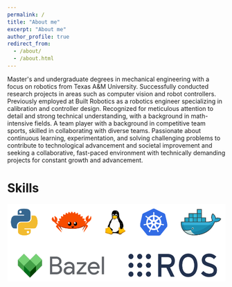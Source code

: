 ```yaml
---
permalink: /
title: "About me"
excerpt: "About me"
author_profile: true
redirect_from:
  - /about/
  - /about.html
---
```


Master's and undergraduate degrees in mechanical engineering with a focus on robotics from Texas A&M University. Successfully conducted research projects in areas such as computer vision and robot controllers. Previously employed at Built Robotics as a robotics engineer specializing in calibration and controller design. Recognized for meticulous attention to detail and strong technical understanding, with a background in math-intensive fields. A team player with a background in competitive team sports, skilled in collaborating with diverse teams. Passionate about continuous learning, experimentation, and solving challenging problems to contribute to technological advancement and societal improvement and seeking a collaborative, fast-paced environment with technically demanding projects for constant growth and advancement.

# Skills

<p align="center">
  <img src="/images/skills.png" >
</p>
